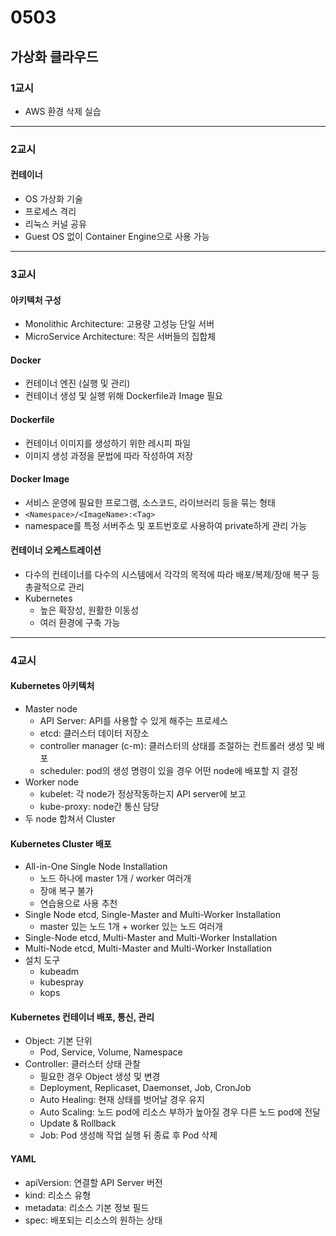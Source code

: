 # 0503
## 가상화 클라우드
### 1교시
- AWS 환경 삭제 실습
---
### 2교시
#### 컨테이너
- OS 가상화 기술
- 프로세스 격리
- 리눅스 커널 공유
- Guest OS 없이 Container Engine으로 사용 가능
---
### 3교시
#### 아키텍처 구성
- Monolithic Architecture: 고용량 고성능 단일 서버
- MicroService Architecture: 작은 서버들의 집합체

#### Docker
- 컨테이너 엔진 (실행 및 관리)
- 컨테이너 생성 및 실행 위해 Dockerfile과 Image 필요

#### Dockerfile
- 컨테이너 이미지를 생성하기 위한 레시피 파일
- 이미지 생성 과정을 문법에 따라 작성하여 저장

#### Docker Image
- 서비스 운영에 필요한 프로그램, 소스코드, 라이브러리 등을 묶는 형태
- ``<Namespace>/<ImageName>:<Tag>``
- namespace를 특정 서버주소 및 포트번호로 사용하여 private하게 관리 가능

#### 컨테이너 오케스트레이션
- 다수의 컨테이너를 다수의 시스템에서 각각의 목적에 따라 배포/복제/장애 복구 등 총괄적으로 관리
- Kubernetes
    - 높은 확장성, 원활한 이동성
    - 여러 환경에 구축 가능
---
### 4교시
#### Kubernetes 아키텍처
- Master node
    - API Server: API를 사용할 수 있게 해주는 프로세스
    - etcd: 클러스터 데이터 저장소
    - controller manager (c-m): 클러스터의 상태를 조절하는 컨트롤러 생성 및 배포
    - scheduler: pod의 생성 명령이 있을 경우 어떤 node에 배포할 지 결정
- Worker node
    - kubelet: 각 node가 정상작동하는지 API server에 보고
    - kube-proxy: node간 통신 담당
- 두 node 합쳐서 Cluster

#### Kubernetes Cluster 배포
- All-in-One Single Node Installation
    - 노드 하나에 master 1개 / worker 여러개
    - 장애 복구 불가
    - 연습용으로 사용 추천
- Single Node etcd, Single-Master and Multi-Worker Installation
    - master 있는 노드 1개 + worker 있는 노드 여러개
- Single-Node etcd, Multi-Master and Multi-Worker Installation
- Multi-Node etcd, Multi-Master and Multi-Worker Installation
- 설치 도구
    - kubeadm
    - kubespray
    - kops

#### Kubernetes 컨테이너 배포, 통신, 관리
- Object: 기본 단위
    - Pod, Service, Volume, Namespace
- Controller: 클러스터 상태 관찰
    - 필요한 경우 Object 생성 및 변경
    - Deployment, Replicaset, Daemonset, Job, CronJob
    - Auto Healing: 현재 상태를 벗어날 경우 유지
    - Auto Scaling: 노드 pod에 리소스 부하가 높아질 경우 다른 노드 pod에 전달
    - Update & Rollback
    - Job: Pod 생성해 작업 실행 뒤 종료 후 Pod 삭제

#### YAML
- apiVersion: 연결할 API Server 버전
- kind: 리소스 유형
- metadata: 리소스 기본 정보 필드
- spec: 배포되는 리소스의 원하는 상태